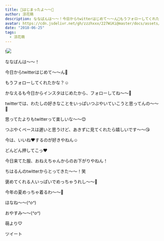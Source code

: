 ```yaml
---
title: 🌷はじまったよ〜〜🐥
author: 涼花萌
description: ななばんは〜〜！今日からtwitterはじめて〜〜ん🤗もうフォローしてくれたかな？☺️かなえるも今日からインスタはじめたから、フォローしてね〜〜🌷...
avatar: https://cdn.jsdelivr.net/gh/zzzhxxx/227WiKi@master/docs/assets/photo/avatar/moe.jpg
date: "2018-06-25"
tags:
  - 涼花萌
---
```


!![](https://cdn.jsdelivr.net/gh/zzzhxxx/227WiKi-image@master/blog-image/moe-2018-06-25_1.jpg)







ななばんは〜〜！




今日からtwitterはじめて〜〜ん🤗




もうフォローしてくれたかな？☺️






かなえるも今日からインスタはじめたから、フォローしてね〜〜🌷








twitterでは、わたしの好きなことをいっぱいつぶやいていこうと思ってんの〜〜💓





思ってたよりもtwitterって楽しいな〜〜😊





つぶやくペースは遅いと思うけど、あきずに見てくれたら嬉しいです〜〜😘





今は、いいね❤️するのが好きやねん☺️



どんどん押してこっ❤️












今日来てた服、おねえちゃんからのお下がりやねん！




ちはるんのtwitterからとってきた〜〜！笑






褒めてくれる人いっぱいでめっちゃうれし〜〜💓



今年の夏めっちゃ着るわ〜〜🤗









ほなね〜〜(*^o^*)

おやすみ〜〜(*^o^*)





萌より♡


ツイート



